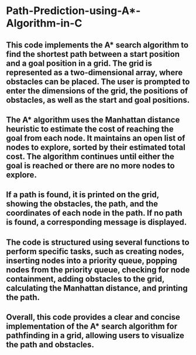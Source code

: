 # Path-Prediction-using-A*-Algorithm-in-C

## This code implements the A* search algorithm to find the shortest path between a start position and a goal position in a grid. The grid is represented as a two-dimensional array, where obstacles can be placed. The user is prompted to enter the dimensions of the grid, the positions of obstacles, as well as the start and goal positions.
## The A* algorithm uses the Manhattan distance heuristic to estimate the cost of reaching the goal from each node. It maintains an open list of nodes to explore, sorted by their estimated total cost. The algorithm continues until either the goal is reached or there are no more nodes to explore.
## If a path is found, it is printed on the grid, showing the obstacles, the path, and the coordinates of each node in the path. If no path is found, a corresponding message is displayed.
## The code is structured using several functions to perform specific tasks, such as creating nodes, inserting nodes into a priority queue, popping nodes from the priority queue, checking for node containment, adding obstacles to the grid, calculating the Manhattan distance, and printing the path.
## Overall, this code provides a clear and concise implementation of the A* search algorithm for pathfinding in a grid, allowing users to visualize the path and obstacles.






